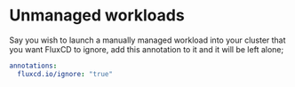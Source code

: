 # Unmanaged workloads

Say you wish to launch a manually managed workload into your cluster that you want FluxCD to ignore, add this annotation to it and it will be left alone;

~~~yaml
annotations:
  fluxcd.io/ignore: "true"
~~~

